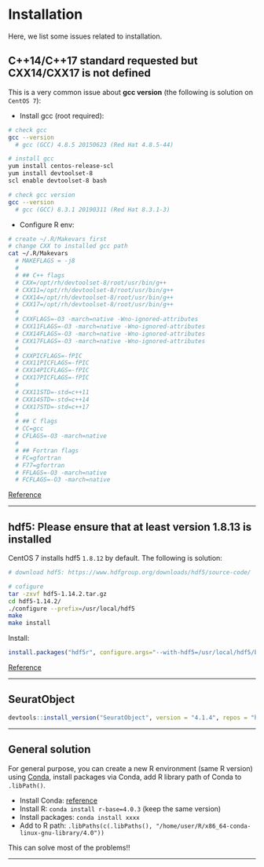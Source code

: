 # Installation

Here, we list some issues related to installation.

## C++14/C++17 standard requested but CXX14/CXX17 is not defined

This is a very common issue about **gcc version** (the following is solution on `CentOS 7`):

* Install gcc (root required):
```bash
# check gcc
gcc --version
  # gcc (GCC) 4.8.5 20150623 (Red Hat 4.8.5-44)

# install gcc
yum install centos-release-scl
yum install devtoolset-8
scl enable devtoolset-8 bash

# check gcc version
gcc --version
  # gcc (GCC) 8.3.1 20190311 (Red Hat 8.3.1-3)
```

* Configure R env:
```bash
# create ~/.R/Makevars first
# change CXX to installed gcc path
cat ~/.R/Makevars
  # MAKEFLAGS = -j8
  # 
  # ## C++ flags
  # CXX=/opt/rh/devtoolset-8/root/usr/bin/g++
  # CXX11=/opt/rh/devtoolset-8/root/usr/bin/g++
  # CXX14=/opt/rh/devtoolset-8/root/usr/bin/g++
  # CXX17=/opt/rh/devtoolset-8/root/usr/bin/g++
  # 
  # CXXFLAGS=-O3 -march=native -Wno-ignored-attributes
  # CXX11FLAGS=-O3 -march=native -Wno-ignored-attributes
  # CXX14FLAGS=-O3 -march=native -Wno-ignored-attributes
  # CXX17FLAGS=-O3 -march=native -Wno-ignored-attributes
  # 
  # CXXPICFLAGS=-fPIC
  # CXX11PICFLAGS=-fPIC
  # CXX14PICFLAGS=-fPIC
  # CXX17PICFLAGS=-fPIC
  # 
  # CXX11STD=-std=c++11
  # CXX14STD=-std=c++14
  # CXX17STD=-std=c++17
  # 
  # ## C flags
  # CC=gcc
  # CFLAGS=-O3 -march=native
  # 
  # ## Fortran flags
  # FC=gfortran
  # F77=gfortran
  # FFLAGS=-O3 -march=native
  # FCFLAGS=-O3 -march=native
```

[Reference](https://github.com/stan-dev/rstan/issues/892)

<hr />

## hdf5: Please ensure that at least version 1.8.13 is installed

CentOS 7 installs hdf5 `1.8.12` by default. The following is solution:

```bash
# download hdf5: https://www.hdfgroup.org/downloads/hdf5/source-code/

# cofigure
tar -zxvf hdf5-1.14.2.tar.gz
cd hdf5-1.14.2/
./configure --prefix=/usr/local/hdf5
make
make install
```

Install:

```R
install.packages("hdf5r", configure.args="--with-hdf5=/usr/local/hdf5/bin/h5cc")
```

[Reference](https://github.com/hhoeflin/hdf5r/issues/115)

<hr />

## SeuratObject

```R
devtools::install_version("SeuratObject", version = "4.1.4", repos = "https://cran.r-project.org")
```

<hr />

## General solution

For general purpose, you can create a new R environment (same R version) using [Conda](), install packages via Conda, add R library path of Conda to `.libPath()`.

* Install Conda: [reference](https://conda.io/projects/conda/en/latest/user-guide/install/index.html)
* Install R: `conda install r-base=4.0.3` (keep the same version)
* Install packages: `conda install xxxx`
* Add to R path: `.libPaths(c(.libPaths(), "/home/user/R/x86_64-conda-linux-gnu-library/4.0"))`

This can solve most of the problems!!

<hr />



